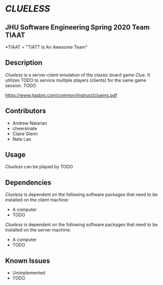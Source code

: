 # *CLUELESS*
## JHU Software Engineering Spring 2020 Team TIAAT
*TIAAT = "TIATT Is An Awesome Team"

## Description
*Clueless* is a server-client emulation of the classic board game *Clue*. It utilizes TODO to service multiple players (clients) for the same game session. TODO

https://www.hasbro.com/common/instruct/clueins.pdf

## Contributors
* Andrew Natarian
* cheersmate
* Claire Glenn
* Nate Lao

## Usage
*Clueless* can be played by TODO

## Dependencies
*Clueless* is dependent on the following software packages that need to be installed on the client machine:
* A computer
* TODO

*Clueless* is dependent on the following software packages that need to be installed on the server machine:
* A computer
* TODO

## Known Issues
* Unimplemented
* TODO
